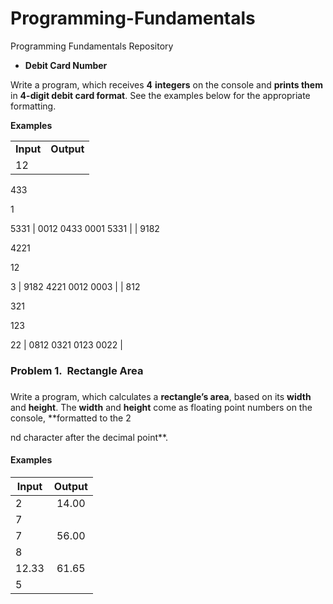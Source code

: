 # Programming-Fundamentals

Programming Fundamentals Repository


-   **Debit Card Number**

Write a program, which receives **4** **integers** on the console and
**prints them** in **4-digit debit card format**. See the examples below
for the appropriate formatting.

**Examples**

|           |                     |
|-----------|---------------------|
| **Input** | **Output**          |
| 12        
            
 433        
            
 1          
            
 5331       | 0012 0433 0001 5331 |
| 9182      
            
 4221       
            
 12         
            
 3          | 9182 4221 0012 0003 |
| 812       
            
 321        
            
 123        
            
 22         | 0812 0321 0123 0022 |



### Problem 1.  Rectangle Area                    

### 

Write a program, which calculates a **rectangle’s area**, based on its **width**
and **height**. The **width** and **height** come as
floating point numbers on the console, **formatted
to the 2

nd character after the decimal point**.

#### Examples

| Input | Output |
| ------|:------:|
| 2     | 14.00  |
| 7              |
| 7     | 56.00  |
  8              |
| 12.33 | 61.65  |
| 5              |

